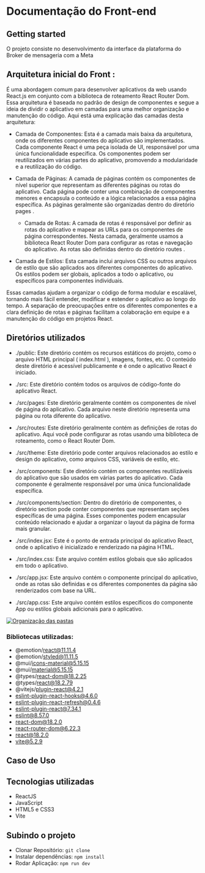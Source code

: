 # Documentação do Front-end


## Getting started

O projeto consiste no desenvolvimento da interface da plataforma do Broker de mensageria com a Meta

## Arquitetura inicial do Front :

É uma abordagem comum para desenvolver aplicativos da web usando React.js em conjunto
com a biblioteca de roteamento React Router Dom. 
Essa arquitetura é baseada no padrão de design de componentes e segue a ideia de dividir
o aplicativo em camadas para uma melhor organização e manutenção do código.
Aqui está uma explicação das camadas desta arquitetura:

- Camada de Componentes: Esta é a camada mais baixa da arquitetura, onde os diferentes
componentes do aplicativo são implementados. Cada componente React é
uma peça isolada de UI, responsável por uma única funcionalidade específica. Os
componentes podem ser reutilizados em várias partes do aplicativo, promovendo a modularidade e a reutilização do código.

- Camada de Páginas: A camada de páginas contém os componentes de nível superior
que representam as diferentes páginas ou rotas do aplicativo. Cada página pode conter
uma combinação de componentes menores e encapsula o conteúdo e a lógica relacionados
a essa página específica. As páginas geralmente são organizadas dentro do
diretório pages .

  - Camada de Rotas: A camada de rotas é responsável por definir as rotas do aplicativo
e mapear as URLs para os componentes de página correspondentes. Nesta camada,
geralmente usamos a biblioteca React Router Dom para configurar as rotas e navegação do aplicativo. As rotas são definidas dentro do diretório routes .

- Camada de Estilos Esta camada inclui arquivos CSS ou outros arquivos de estilo que
são aplicados aos diferentes componentes do aplicativo. Os estilos podem ser globais,
aplicados a todo o aplicativo, ou específicos para componentes individuais.

Essas camadas ajudam a organizar o código de forma modular e escalável, tornando mais fácil
entender, modificar e estender o aplicativo ao longo do tempo. A separação de preocupações
entre os diferentes componentes e a clara definição de rotas e páginas facilitam a
colaboração em equipe e a manutenção do código em projetos React.

## Diretórios utilizados

- ./public: Este diretório contém os recursos estáticos do projeto, como o arquivo HTML
principal ( index.html ), imagens, fontes, etc. O conteúdo deste diretório é acessível publicamente e é onde o aplicativo React é iniciado.

- ./src: Este diretório contém todos os arquivos de código-fonte do aplicativo React.

- ./src/pages Este diretório geralmente contém os componentes de nível de página
do aplicativo. Cada arquivo neste diretório representa uma página ou rota diferente do aplicativo.

- ./src/routes Este diretório geralmente contém as definições de rotas do aplicativo.
Aqui você pode configurar as rotas usando uma biblioteca de roteamento, como o React Router Dom.

- ./src/theme Este diretório pode conter arquivos relacionados ao estilo e design do
aplicativo, como arquivos CSS, variáveis de estilo, etc.

- ./src/components Este diretório contém os componentes reutilizáveis do aplicativo que
são usados em várias partes do aplicativo. Cada componente é geralmente responsável por uma única funcionalidade específica.

- ./src/components/section Dentro do diretório de componentes, o diretório
section pode conter componentes que representam seções específicas de uma
página. Esses componentes podem encapsular conteúdo relacionado e ajudar a organizar o layout da página de forma mais granular.

- ./src/index.jsx Este é o ponto de entrada principal do aplicativo React, onde o
aplicativo é inicializado e renderizado na página HTML.

- ./src/index.css Este arquivo contém estilos globais que são aplicados em todo o aplicativo.

- ./src/app.jsx Este arquivo contém o componente principal do aplicativo, onde as
rotas são definidas e os diferentes componentes da página são renderizados com base na URL.

- ./src/app.css Este arquivo contém estilos específicos do componente App ou estilos globais adicionais para o aplicativo.


[![ Organização das pastas ](https://gitlab.digitro.com.br/csi-servicos/broker-meta/-/raw/main/modelo_api_com_mensageria_produtor/imgs/Diagrama_Modelo_API_com_mensageria.png " Organização das pastas ")](https://gitlab.digitro.com.br/csi-servicos/broker-meta/-/raw/main/modelo_api_com_mensageria_produtor/imgs/Diagrama_Modelo_API_com_mensageria.pngg " Organização das pastas ")

### Bibliotecas utilizadas:

- @emotion/react@11.11.4
- @emotion/styled@11.11.5
- @mui/icons-material@5.15.15
- @mui/material@5.15.15
- @types/react-dom@18.2.25
- @types/react@18.2.79
- @vitejs/plugin-react@4.2.1
- eslint-plugin-react-hooks@4.6.0
- eslint-plugin-react-refresh@0.4.6
- eslint-plugin-react@7.34.1
- eslint@8.57.0
- react-dom@18.2.0
- react-router-dom@6.22.3
- react@18.2.0
- vite@5.2.9


## Caso de Uso


## Tecnologias utilizadas

- ReactJS
- JavaScript
- HTML5 e CSS3
- Vite

## Subindo o projeto

- Clonar Repositório: `git clone `
- Instalar dependências: `npm install`
- Rodar Aplicação: `npm run dev`
